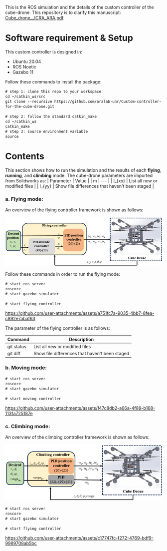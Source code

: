 This is the ROS simulation and the details of the custom controller of the cube-drone. This repository is to clarify this manuscript: [Cube_drone__ICRA_ARA.pdf](https://github.com/user-attachments/files/16533043/Cube_drone__ICRA_ARA.pdf).

# Software requirement & Setup
This custom controller is designed in:
- Ubuntu 20.04
- ROS Noetic
- Gazebo 11
  
Follow these commands to install the package:
```shell
# step 1: clone this repo to your workspace
cd ~/catkin_ws/src
git clone --recursive https://github.com/aralab-unr/Custom-controller-for-the-cube-drone.git

# step 2: follow the standard catkin_make
cd ~/catkin_ws
catkin_make
# step 3: source environment variable
source 
```
# Contents
This section shows how to run the simulation and the results of each **flying**, **running**, and **climbing** mode. The cube-drone parameters are imported from Solidworks as:
| Parameter | Value | 
| m | --- |
| I_{xx} | List all new or modified files |
| I_{yy} | Show file differences that haven't been staged |

### a. **Flying mode:**   
An overview of the flying controller framework is shown as follows:
<p align='center'>
    <img src="cubedrone/images/schemecubeflying.png" />
</p>
Follow these commands in order to run the flying mode:

```
# start ros server
roscore
# start gazebo simulator

# start flying controller

```



https://github.com/user-attachments/assets/a751fc7a-9035-4bb7-8fea-c892e7abaf63

The parameter of the flying controller is as follows:

| Command | Description |
| --- | --- |
| git status | List all new or modified files |
| git diff | Show file differences that haven't been staged |

### b. **Moving mode:**   

```
# start ros server
roscore
# start gazebo simulator

# start moving controller

```



https://github.com/user-attachments/assets/f47c8db2-a66a-4f89-b168-1131a725187e


### c. **Climbing mode:**   
An overview of the climbing controller framework is shown as follows:
<p align='center'>
    <img src="cubedrone/images/schemecubeclimbing.png" />
</p>

```
# start ros server
roscore
# start gazebo simulator

# start flying controller

```


https://github.com/user-attachments/assets/c17747fc-f272-4769-bdf9-9989708ab5bc

